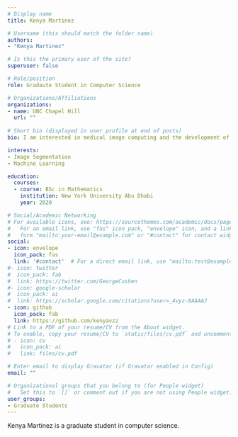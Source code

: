 ```yaml
---
# Display name
title: Kenya Martinez

# Username (this should match the folder name)
authors:
- "Kenya Martinez"

# Is this the primary user of the site?
superuser: false

# Role/position
role: Gradaute Student in Computer Science

# Organizations/Affiliations
organizations:
- name: UNC Chapel Hill
  url: ""
  
# Short bio (displayed in user profile at end of posts)
bio: I am interested in medical image computing and the development of accessible algorithms and methodologies that can be used in the medical industry. 

interests:
- Image Segmentation
- Machine Learning

education:
  courses:
  - course: BSc in Mathematics
    institution: New York University Abu Dhabi
    year: 2020

# Social/Academic Networking
# For available icons, see: https://sourcethemes.com/academic/docs/page-builder/#icons
#   For an email link, use "fas" icon pack, "envelope" icon, and a link in the
#   form "mailto:your-email@example.com" or "#contact" for contact widget.
social:
- icon: envelope
  icon_pack: fas
  link: '#contact'  # For a direct email link, use "mailto:test@example.org".
#- icon: twitter
#  icon_pack: fab
#  link: https://twitter.com/GeorgeCushen
#- icon: google-scholar
#  icon_pack: ai
#  link: https://scholar.google.com/citations?user=_4vyz-8AAAAJ
- icon: github
  icon_pack: fab
  link: https://github.com/kenyavzz
# Link to a PDF of your resume/CV from the About widget.
# To enable, copy your resume/CV to `static/files/cv.pdf` and uncomment the lines below.
# - icon: cv
#   icon_pack: ai
#   link: files/cv.pdf

# Enter email to display Gravatar (if Gravatar enabled in Config)
email: ""

# Organizational groups that you belong to (for People widget)
#   Set this to `[]` or comment out if you are not using People widget.
user_groups:
- Graduate Students
---
```


Kenya Martinez is a graduate student in computer science. 
